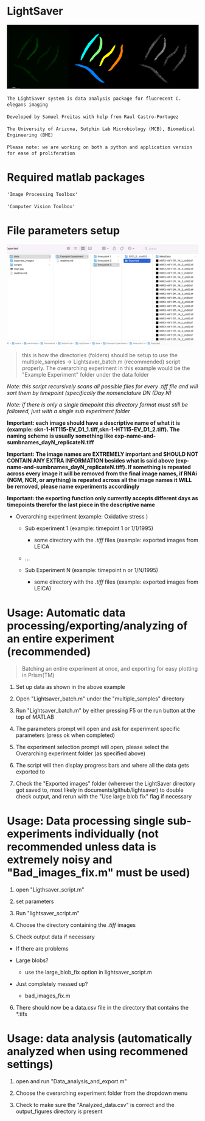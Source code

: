 # LightSaver



![LightSaver](img1.jpg)


```
The LightSaver system is data analysis package for fluorecent C. elegans imaging 

Developed by Samuel Freitas with help from Raul Castro-Portugez

The University of Arizona, Sutphin Lab Microbiology (MCB), Biomedical Engineering (BME)

Please note: we are working on both a python and application version for ease of proliferation   
```

# Required matlab packages

  ```
  'Image Processing Toolbox' 
  
  'Computer Vision Toolbox'
  ```


# File parameters setup

![Filesetup](img2.jpg)

>this is how the directories (folders) should be setup to use the multiple_samples -> Lightsaver_batch.m (recommended) script properly. The overarching experiment in this example would be the "Example Experiment" folder under the data folder

*Note: this script recursively scans all possible files for every .tiff file and will sort them by timepoint (specifically the nomenclature DN (Day N)*

*Note: if there is only a single timepoint this directory format must still be followed, just with a single sub experiment folder*

**Important: each image should have a descriptive name of what it is (example: skn-1-HT115-EV_D1_1.tiff,skn-1-HT115-EV_D1_2.tiff). The naming scheme is usually something like exp-name-and-sumbnames_dayN_replicateN.tiff**

**Important: The image names are EXTREMELY important and SHOULD NOT CONTAIN ANY EXTRA INFORMATION besides what is said above (exp-name-and-sumbnames_dayN_replicateN.tiff). If something is repeated across every image it will be removed from the final image names, if RNAi (NGM, NCR, or anything) is repeated across all the image names it WILL be removed, please name experiments accordingly**

**Important: the exporting function only currently accepts different days as timepoints therefor the last piece in the descriptive name**

  - Overarching experiment (example: Oxidative stress )
  
    - Sub experiment 1 (example: timepoint 1 or 1/1/1995)
    
      - some directory with the *.tiff* files (example: exported images from LEICA 
      
    - ...
   
    - Sub Experiment N (example: timepoint n or 1/N/1995) 
      
      - some directory with the *.tiff* files (example: exported images from LEICA)
      

# Usage: Automatic data processing/exporting/analyzing of an entire experiment (recommended)
> Batching an entire experiment at once, and exporting for easy plotting in Prism(TM) 

1.  Set up data as shown in the above example

2.  Open "Lightsaver_batch.m" under the "multiple_samples" directory

3.  Run "Lightsaver_batch.m" by either pressing F5 or the run button at the top of MATLAB

4.  The parameters prompt will open and ask for experiment specific parameters (press ok when completed)

5.  The experiment selection prompt will open, please select the Overarching experiment folder (as specified above)

6.  The script will then display progress bars and where all the data gets exported to

7.  Check the "Exported images" folder (wherever the LightSaver directory got saved to, most likely in documents/github/lightsaver) to double check output, and rerun with the "Use large blob fix" flag if necessary

# Usage: Data processing single sub-experiments individually (not recommended unless data is extremely noisy and "Bad_images_fix.m" must be used)

1.  open "Ligthsaver_script.m"

2.  set parameters

3.  Run "lightsaver_script.m"

4.  Choose the directory containing the *.tiff* images

5.  Check output data if necessary

  - If there are problems

  - Large blobs?
    - use the large_blob_fix option in lightsaver_script.m

  - Just completely messed up?
    - bad_images_fix.m

6.  There should now be a data.csv file in the directory that contains the *.tifs 

# Usage: data analysis (automatically analyzed when using recommened settings)

1.  open and run "Data_analysis_and_export.m"

2.  Choose the overarching experiment folder from the dropdown menu

3.  Check to make sure the "Analyzed_data.csv" is correct and the output_figures directory is present


